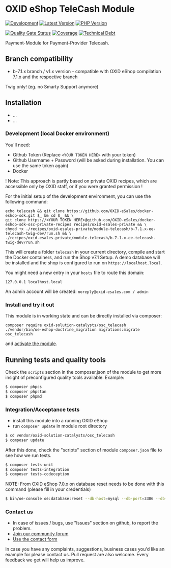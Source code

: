 # OXID eShop TeleCash Module

[![Development](https://github.com/OXID-eSales/osc_telecash/actions/workflows/trigger.yaml/badge.svg?branch=b-7.1.x)](https://github.com/OXID-eSales/osc_telecash/actions/workflows/trigger.yaml)
[![Latest Version](https://img.shields.io/packagist/v/OXID-eSales/osc_telecash?logo=composer&label=latest&include_prereleases&color=orange)](https://packagist.org/packages/oxid-esales/osc_telecash)
[![PHP Version](https://img.shields.io/packagist/php-v/oxid-esales/osc_telecash)](https://github.com/oxid-esales/osc_telecash)

[![Quality Gate Status](https://sonarcloud.io/api/project_badges/measure?project=OXID-eSales_osc_telecash&metric=alert_status)](https://sonarcloud.io/dashboard?id=OXID-eSales_osc_telecash)
[![Coverage](https://sonarcloud.io/api/project_badges/measure?project=OXID-eSales_osc_telecash&metric=coverage)](https://sonarcloud.io/dashboard?id=OXID-eSales_osc_telecash)
[![Technical Debt](https://sonarcloud.io/api/project_badges/measure?project=OXID-eSales_osc_telecash&metric=sqale_index)](https://sonarcloud.io/dashboard?id=OXID-eSales_osc_telecash)


Payment-Module for Payment-Provider Telecash.

## Branch compatibility

* b-7.1.x branch / v1.x version - compatible with OXID eShop compilation 7.1.x and the respective branch

Twig only! (eg. no Smarty Support anymore)

## Installation

* ...
* ... 

### Development (local Docker environment)
You'll need: 
- Github Token (Replace `<YOUR TOKEN HERE>` with your token)
- Github Username + Password (will be asked during installation. You can use the same token again)
- Docker

! Note: This approach is partly based on private OXID recipes, 
which are accessible only by OXID staff, or if you were granted permission ! 

For the initial setup of the development environment, you can use the following command:<br>
```
echo telecash && git clone https://github.com/OXID-eSales/docker-eshop-sdk.git $_ && cd $_ && \ 
git clone https://<YOUR TOKEN HERE>@github.com/OXID-eSales/docker-eshop-sdk-osc-private-recipes recipes/oxid-esales-private && \ 
chmod +x ./recipes/oxid-esales-private/module-telecash/b-7.1.x-ee-telecash-twig-dev/run.sh && \ 
./recipes/oxid-esales-private/module-telecash/b-7.1.x-ee-telecash-twig-dev/run.sh
```
This will create a folder `telecash` in your current directory, compile and start the Docker containers, and run the Shop v7.1 Setup.
A demo database will be installed and the shop is configured to run on `https://localhost.local`.

You might need a new entry in your `hosts` file to route this domain:
```
127.0.0.1 localhost.local
```

An admin account will be created: `noreply@oxid-esales.com / admin`

### Install and try it out

This module is in working state and can be directly installed via composer:
```
composer require oxid-solution-catalysts/osc_telecash
./vendor/bin/oe-eshop-doctrine_migration migrations:migrate osc_telecash
```

and [activate the module](https://docs.oxid-esales.com/developer/en/latest/development/modules_components_themes/module/installation_setup/setup.html#setup-activation).


## Running tests and quality tools

Check the ``scripts`` section in the composer.json of the module to get more insight of
preconfigured quality tools available. Example:

```bash
$ composer phpcs
$ composer phpstan
$ composer phpmd
```

### Integration/Acceptance tests

- install this module into a running OXID eShop
- run `composer update` in module root directory

```bash
$ cd vendor/oxid-solution-catalysts/osc_telecash
$ composer update
```

After this done, check the "scripts" section of module `composer.json` file to see how we run tests.

```bash
$ composer tests-unit
$ composer tests-integration
$ composer tests-codeception
```

NOTE: From OXID eShop 7.0.x on database reset needs to be done with this command (please fill in your credentials)

```bash
$ bin/oe-console oe:database:reset --db-host=mysql --db-port=3306 --db-name=example --db-user=root --db-password=root --force
```

### Contact us

* In case of issues / bugs, use "Issues" section on github, to report the problem.
* [Join our community forum](https://forum.oxid-esales.com/)
* [Use the contact form](https://www.oxid-esales.com/en/contact/contact-us.html)

In case you have any complaints, suggestions, business cases you'd like an example for
please contact us. Pull request are also welcome.  Every feedback we get will help us improve.
